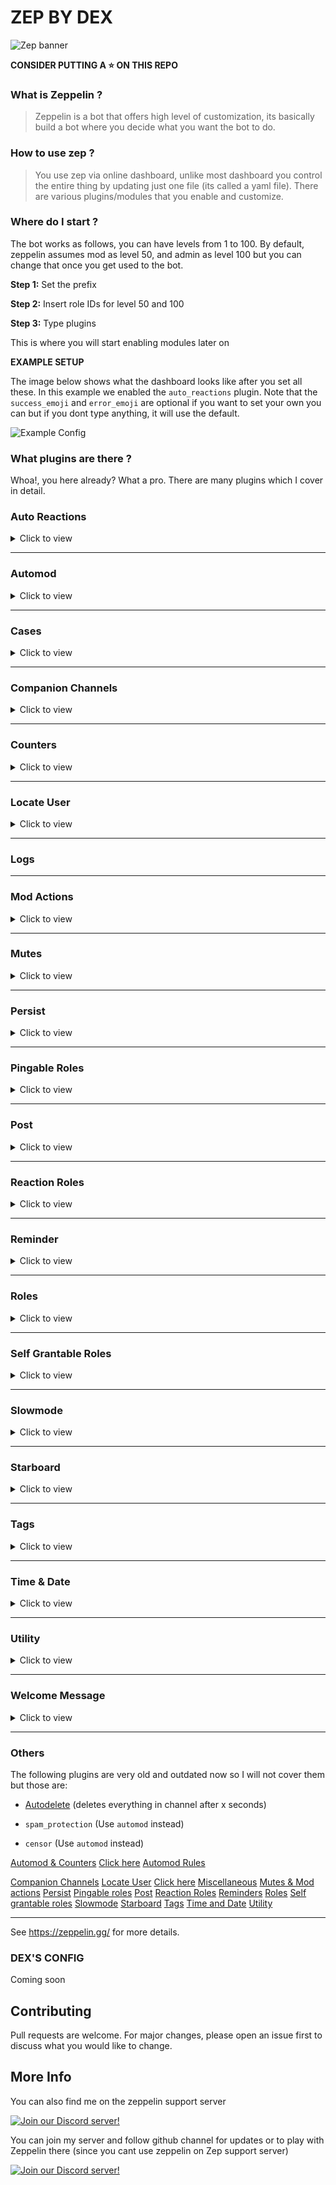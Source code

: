 # ZEP BY DEX
![Zep banner](assets/zepbanner.png)


**CONSIDER PUTTING A ⭐️ ON THIS REPO**

### What is Zeppelin ?

>Zeppelin is a bot that offers high level of customization, its basically build a bot where you decide what you want the bot to do.

### How to use zep ?

> You use zep via online dashboard, unlike most dashboard you control the entire thing by updating just one file (its called a yaml file). There are various plugins/modules that you enable and customize.

### Where do I start ?

The bot works as follows, you can have levels from 1 to 100. By default, zeppelin assumes mod as level 50, and admin as level 100 but you can change that once you get used to the bot.

**Step 1:** Set the prefix

**Step 2:** Insert role IDs for level 50 and 100

**Step 3:** Type plugins

 This is where you will start enabling modules later on

**EXAMPLE SETUP**

The image below shows what the dashboard looks like after you set all these. In this example we enabled the `auto_reactions` plugin. Note that the `success_emoji` and `error_emoji` are optional if you want to set your own you can but if you dont type anything, it will use the default.

![Example Config](assets/dashboard.png)

### What plugins are there ?

Whoa!, you here already? What a pro. There are many plugins which I cover in detail.

### Auto Reactions

<details>
  <summary>Click to view</summary>
Often used for suggestion channel, adds reactions to every message on set channel

> ![image](assets/suggestions.png)
> 
> *An example of auto reactions being used for a suggestions channel, in this case 👍 👎*

</details>

---

### Automod

<details>
  <summary>Click to view</summary>

**LOOSE MATCHING**

`loose_matching` allows a number of letters
(controlled by `loose_matching_threshold`)
*between* letters for word matching
so e.g. if you wanted to match "hello" and enabled `loose_matching`, it would also match e.g. "h|e|l|l|o"

**ALERT TIP**
`replieduser` is whether or not to ping the user you are replying to

#### USAGE
![Image](assets/counters.png)

**AUTOMOD TIP**

>setting up an automod config that insta-bans people if they mention more than 15 people in the same message
 use `mention_spam` with amount 15, within 0s
 as the trigger

`only_full_words`
- if `true`: if it needs to filter `banana` in a message it'll delete `I am a banana` but not `I am a banananan`
- if `false`: if it needs to filter `banana` in a message it'll delete both `banana` and `bananana`

`normalize`
When enabled, the matched text is normalized (converted to alphanumeric) before matching
- Allows matching text even when some letters have been replaced by similar looking letters from other alphabets

`loose_matching` and `loose_matching_threshold`
- When `loose_matching` is enabled, words are matched even when there are other letters or spaces between the letters

- `loose_matching_threshold` controls how many extra letters, at most, can be between the letters (spaces are unlimited). Defaults to 4.


**REGEX TIP**

`(<a?:[\w~]{2,32}:\d{17,19}>)` is an emoji regex for animated and non-animated emojis.




📣 **GOOD TO KNOW**
the default modifier, if not specified, is `>=`




**REGEX TIP**

`((<a?:[\w~]{2,32}:\d{17,19}>)[\S\s]*?){5,}` - Detect 5 or more emoji's in a message. You can replace 5 with whatever you want.


WANT RULES ?

YOU CAN FIND THEM AT [Rules](rules.md)
</details>

---
</details>

### Cases

<details>
  <summary>Click to view</summary>
  
This plugin  shows all the cases in a set channel
>![image](assets/cases.png)
> 
> *An example of cases channel*

`log_automatic_actions: true` 

Enabling this logs all manually created actions as well , such as when u right click and ban manually instead of using bot commands.

`case_log_channel: "1234"` 

This setting allows you to set the channel for logging all your cases, in this instance, `1234` is the channel ID

⏲️  **RELATIVE TIME**

`show_relative_times: true` This enables the relative time setting

`relative_time_cutoff: 7d` is the amount of time after which `!cases` will show the full date, not a relative time (e.g. "5 hours ago")

so if you set relative time cutoff to 24h, any cases older than 24h would show the full date, e.g. "2021-01-30", rather than e.g. "1 day ago"



`case_colors` [Optional] This setting allows you to customize the embed strip color for various actions such as warn,mute etc. You can either type color names like `yellow` `green` or use hex values such as `2EFF27` which is green.
If you would like to use the default setting, u may delete this part of the code

`case_icons` [Optional] This setting allows you to customize the case icons, you can either use custom emoji like `<:do_not_disturb:841799310797832244>` but note that zeppelin needs to be in the same server as the emote or it wont work or you can use default unicode emojis such as `:boot:`.  If you would like to use the default setting, u may delete this part of the code


```yaml
  cases:
    replaceDefaultOverrides: true #replaces default settings if true
    config:
      log_automatic_actions: true
      case_log_channel: "851837989545050162" #cases channel
      #case_log_channel: *cases
      show_relative_times: true
      relative_time_cutoff: 7d
      case_colors:
        warn: yellow
        ban: red
        unban: 2EFF27 #green
        note: FEE9E9 #whitish
        kick: F34B80 #pinkish
        mute: yellow
        unmute: 2EFF27 #green
        deleted: orange
        softban: F73C4F #Lighter shade of red
      case_icons:
        warn: ":warning:"
        ban: ":hammer:"
        unban: ":green_circle:"
        note: ":pencil:"
        kick: ":boot:"
        mute: ":mute:"
        unmute: ":green_circle:"
        deleted: ":no_entry:"
        softban: ":boot:"
```
</details>

---

### Companion Channels

<details>
  <summary>Click to view</summary>
  
Set up 'companion channels' between text and voice channels. Once set up, any time a user joins one of the specified voice channels, they'll get channel permissions applied to them for the text channels.


`permissions` This number can be calculated using  https://discordapi.com/permissions.html which allows you to set the behaviour of the linked channel (e.g read only channel, visible only on vc join etc.)


**NOTE**

> The companion channels plugin doesn't currently look at member-related information for overrides, so level overrides don't work

#### PLUGIN CODE

```yaml
  companion_channels:
    replaceDefaultOverrides: true #replaces default settings if true
    config:
      entries:
        public_vcs: #name of the entry, could be anything
          voice_channel_ids:
            - "851845471587926086" #vc channel
            #- *vc1
          text_channel_ids:
            - "851845490298454026" #text channel
            #- *text1
          permissions: 52224
          enabled: true
```

</details>

---


### Counters

<details>
  <summary>Click to view</summary>
  
**COUNTER TIP**

>Counter decays are currently processed every 5 minutes. They are, however, still applied according to the decay time, even if it's lower than 5 minutes, so "1 every 30s" would decay 10 points at once every 5 minutes.


**COUNTER DECAY**

> Counter decays are currently processed every 5 minutes. They are, however, still applied according to the decay time, even if it's lower than 5 minutes, so "1 every 30s" would decay 10 points at once every 5 minutes.

</details>

---


### Locate User

<details>
  <summary>Click to view</summary>

PERMISSIONS

`can_where` (see below)

`!where / !w` - Posts an instant invite to the voice channel that member is in
Usage: `!w 108552944961454080` where `108552944961454080` is the member ID

`can_alert` (see below)

`!follow / !f` - Sets up an alert that notifies you any time `<member>` switches or joins voice channels
Usage: `!f @DEX#0001 -d 9999h reminder message`

**HOW TO GET ALERTED WHEN SOMEONE JOINS VC USING FOLLOW COMMAND**

`!f @DEX#5006 -d 9999h reminder message` everytime user joins/leaves vc, zep will ping u

`!fs` shows a list of all your alerts you set up
example output:

`1.` Target: @banana

`2.` Target: @pear

`!fs d 1` deletes the first alert from the list

![Follow User](assets/follow.png)

#### PLUGIN CODE

```yaml
  locate_user:
    replaceDefaultOverrides: true #replaces default settings if true
    config:
      can_where: true
      can_alert: true
```
</details>

---

### Logs

---

### Mod Actions

<details>
  <summary>Click to view</summary>
  
 Use this to set messages for what happens when you warn, ban etc. Who can warn, ban, how many messages to delete on ban. You set all of that in this plugin


</details>

---


### Mutes

<details>
  <summary>Click to view</summary>
  
 Same as above but for mutes


</details>

---


### Persist

<details>
  <summary>Click to view</summary>
  
>  This plugin allows you to restore the roles back to the user when they join the server back. Please note that you need to add every role one by one on the config and if you delete role that was on config, the plugin will break so i recommend you use YAGPDB or carlbot for this instead. 

```yaml
  persist:
    replaceDefaultOverrides: true #replaces default settings if true
    config:
      persisted_roles:

        - "827840992111099935" #Bronze
        - "827841264489725983" #Silver
        - "827841321716678698" #Gold
        - "827841368374247454" #Platinum
        
        - "828659945158737931" #Regulars

        - "808718941785554985" #⭐️ star

        - "832922355009060894" #dexians
      persist_nicknames: true
      persist_voice_mutes: true
```
To view default setting: https://zeppelin.gg/docs/plugins/persist#:~:text=Config%20schema-,Click,-to%20expand


</details>

---



### Pingable Roles

<details>
  <summary>Click to view</summary>
  
`can_manage` allows you to use this plugin and its commands

#### PLUGIN CODE

```yaml
  pingable_roles: #makes a role pingable when you start typing in a specific channel
    replaceDefaultOverrides: true #replaces default settings if true
    overrides:
      - level: '>=100'
        config:
          #Usage: !pingable_role <channelId> <role>
          #To disable: !pingable_role disable <channelId> <role>
          can_manage: true #only level 100 can run that ^
```

</details>

---


### Post

<details>
  <summary>Click to view</summary>
  
`can_post`is what allows users to use this plugin and its commands

COMMANDS

`!edit <message> <content>`


`!edit_embed <message> -title "Title Here" -color #FFFFFF <maincontent>`

`!post <channel> <content>` where optional flags include `-enable-mentions` `-schedule` `-repeat` `-repeat-until` and `-repeat-times`

... something something THIS IS INCOMPLETE OK LET ME LIVE

📮 **SCHEDULED POSTS**

scheduled posts are messages that are scheduled to be posted later, using the `-schedule` option for `!post`,

 e.g. `!post -schedule="2021-02-01 12:00" Some message that is posted on Feb 1 at 12pm`

#### PLUGIN CODE

```yaml
  post:
    replaceDefaultOverrides: true #replaces default settings if true
    overrides:
      - level: '>=100'
        config:
          can_post: true #only level 100 can post (use this plugin)
```

</details>

---


### Reaction Roles

<details>
  <summary>Click to view</summary>
  
Allows you to add reaction roles to a given message.

PERMISSIONS

`can_manage` is needed to use this plugin and its commands


USAGE

**ADDING REACTION ROLES**

To add reaction roles, use the format below!

If the message you specify is not found, use `!save_messages_to_db <channelId> <messageId>`
to manually add it to the stored messages database permanently and try again!

```yaml
!reaction_roles messageid
emoji1 = roleid1
emoji2 = roleid2
```

Example
```yaml
!reaction_roles 800865377520582687
👍 = 556110793058287637
👎 = 558037973581430785
```


**CLEAR**

`!reaction_roles clear MESSAGEID` to clear reaction roles. Incase this does not work, save to database and try again! *see below*

STEPS:

1. `!save_messages_to_db 534722948246929429-858626287895314472`

2. `!reaction_roles clear 858626287895314472`


**REACTION ROLE TIP**

`auto_refresh_interval` for reaction roles sets how often the reactions are "refreshed", i.e. removed and re-added. This is done because high-volume reactions like reaction roles can become very glitchy after some time if they're not reset. To fix this, you can refresh them!

**REFRESH**

`!reaction_roles refresh MESSAGEID` to refresh reaction roles. Incase this does not work, save to database and try again! *see below*

STEPS:

1. `!save_messages_to_db 534722948246929429-858626287895314472`

2. `!reaction_roles refresh 858626287895314472`

#### PLUGIN CODE

```yaml
  reaction_roles:
    replaceDefaultOverrides: true #replaces default settings if true
    config:
      auto_refresh_interval: 900000 #re-adds reactions after x seconds
      remove_user_reactions: true #remove user reaction or let it stay
    overrides:
      - level: '>=100'
        config:
          can_manage: true #only level 100 can manage
```

</details>

---


### Reminder

<details>
  <summary>Click to view</summary>
  

`can_use`

USAGE
![reminder](https://media.discordapp.net/attachments/799195773408903188/830389173210972160/Screen_Shot_2021-04-10_at_3.29.45_PM.png)

#### PLUGIN CODE

```yaml
  reminders:
    replaceDefaultOverrides: true #replaces default settings if true
    config:
      can_use: true
```

</details>

---


### Roles

<details>
  <summary>Click to view</summary>
  
Enables authorised users to add and remove whitelisted roles with a command.

PERMISSIONS

`can_assign` allows you to use this plugin and its commands

`can_mass_assign` allows you to use the mass assign command

#### PLUGIN CODE

```yaml
  roles:
    replaceDefaultOverrides: true #replaces default settings if true
    config:
      assignable_roles: #roles u can add to another user
        - '558037973581430785'
    overrides:
      - level: '>=50'
        config:
          can_assign: true #level 50 and up can assign
      - level: '>=100'
        config:
          can_mass_assign: true # level 100 can mass assign and remove roles
```

</details>

---


### Self Grantable Roles

<details>
  <summary>Click to view</summary>
  
PERMISSIONS

`can_use` allows you to use this plugin and its commands

`can_ignore_cooldown` - Ping dragory and say DEX is asking him to tell what it does so i too can update these cursed docs.

#### PLUGIN CODE

```yaml
  self_grantable_roles:
    replaceDefaultOverrides: true #replaces default settings if true
    config:
      entries:
        basic: #you can have many entries and name them as u like
          roles:
            "851867945760194600": ["test", "tt"] #can have options too!
          can_use: true #can use this entry? since we can have multiple!
          can_ignore_cooldown: false
          max_roles: 1 #maximum no of roles user can pick from the list
      mention_roles: true #mentions the role itself (but no ping)
```

</details>

---


### Slowmode

<details>
  <summary>Click to view</summary>
  
PERMISSIONS

`can_manage` allows you to use the plugin and its commands

`is_affected` if `true`, you are affected by slowmode

USAGE

`use_native_slowmode` uses discord built in slowmode instead of Zeppelins own slowmode. Note that maxmium time is `6h` before bot switches the slowmode from native to Zeppelins version

`!slowmode`

`!slowmode -mode <time>` (mode is optional)

`!slowmode -mode <channel> <time>` (mode is optional)

`!slowmode clear -force <channel> <user>` (force is optional)

`!slowmode disable <channel>`

`!slowmodes` - Shows list of places where slowmode is active

#### PLUGIN CODE

```yaml
  slowmode:
    replaceDefaultOverrides: true #replaces default settings if true
    config:
      use_native_slowmode: true #use discord's built in slowmode (till 6h)
      is_affected: true #everyone except those in override are affected
    overrides:
      - level: '>=50'
        config:
          can_manage: true #can set and manage slowmode commands
          is_affected: false #level 50 and up arent affected by slowmode
```

</details>

---


### Starboard

<details>
  <summary>Click to view</summary>
  
Allows you to pin memories with a reaction!

#### PLUGIN CODE

```yaml

  starboard:
    replaceDefaultOverrides: true #replaces default settings if true
    config:
      boards:
        basic: #starboard no1, u can name anything
          channel_id: "830321220943347772" #ratboard *starboard1
          stars_required: 2
          star_emoji: [":rat:", "🐀"]
          copy_full_embed: true
          enabled: true # The starboard is enabled for all
          show_star_count: true #show the star-count in starboard
          color: 0x000080

        levelonly: #starboard no2, u can name anything
          channel_id: "830321220943347772" #*starboard2
          stars_required: 0
          star_emoji: [":rat:", "🐀"] #multiple various reactions possible!
          copy_full_embed: true
          show_star_count: true #show the star-count in starboard
          #color: 0x000080 if needed
      #can_migrate command can be used to move ("migrate") pins to a starboard
      can_migrate: false
    overrides:
      - level: "100"
        config:
          boards:
            levelonly:
              enabled: true #only for level 100 (admin react = starboard)
```

</details>

---


### Tags

<details>
  <summary>Click to view</summary>
  


💡 **TAG TIP**


`user_tag_cooldown`is the cooldown per user per tag

`global_tag_cooldown` is the global cooldown (server wide) per tag

`user_cooldown` is the cooldown per user (not tag specific)

`global_cooldown` is the global cooldown (server wide) (not tag specific)



🌡 **TEMPERATURE TAG**

**CtoF** `{if(args.0, if(or(eq(args.0, "0"), not(eq(add(args.0, 1), 1))), concat(add(mul(args.0, div(9, 5)), 32), "**°F**"), ":warning: Temperature must be a number"),":warning: Please provide a temperature to convert")}`

**FtoC** `{if(args.0, if(or(eq(args.0, "0"), not(eq(add(args.0, 1), 1))), concat(mul(sub(args.0, 32), div(5, 9)), "**°C**"), "⚠️ Temperature must be a number"),"⚠️ Please provide a temperature to convert")}`

**HEALTH TAG**

A useful tag for users on your server.

![Health Tag](/assets/health.png)

<details>
  <summary>Click to view code!</summary>

```yaml
tags:
  replaceDefaultOverrides: true #replaces default settings if true
  config:
    prefix: '!'
    categories:
      "mental":
        tags:
          "health":
            embed:
              title: "Mental Health Resources"
              color: 0xFF0000
              footer:
                text: "Remember, You Matter <3, created by DEX#0001"
                icon_url: https://media.discordapp.net/attachments/770256340639416320/854689949193076737/Medical_31-60_974.jpg?width=523&height=523
              #image:
                #url: https://i.pinimg.com/originals/f6/f6/e6/f6f6e629e0bb1ab4ef763c12b5457074.png
              thumbnail:
                url: https://media.discordapp.net/attachments/770256340639416320/854690141279748096/PngItem_4479310.png?width=523&height=523
              fields:
              -  name: "**National Suicide Prevention Hotline (U.S.):**"
                 value: |
                  **Call:** 1-800-273-8255, available 24/7 for emotional support
                  **Text: HOME** to 741741
                  https://suicidepreventionlifeline.org/chat/

                  Outside the U.S: Find a supportive resource on [this Wikipedia list of worldwide crisis hotlines](https://en.wikipedia.org/wiki/List_of_suicide_crisis_lines)
                 inline: false
              -  name: "**More Support**"
                 value: |
                  For Substance Abuse Support, Eating Disorder Support & Child Abuse and Domestic Violence:
                  [Click to go to Discord's Health & Safety Page](https://discord.com/safety/360044103771-Mental-health-on-Discord#h_01EGRGT08QSZ5BNCH2E9HN0NYV)
```
</details>


**TAGS RESOURCES**


`member / user` here:
https://github.com/Dragory/ZeppelinBot/blob/master/backend/src/plugins/Tags/util/renderTagFromString.ts#L30

base template functions (also available in other places with variables) here:
https://github.com/Dragory/ZeppelinBot/blob/master/backend/src/templateFormatter.ts#L261

tag functions here:
https://github.com/Dragory/ZeppelinBot/blob/master/backend/src/plugins/Tags/TagsPlugin.ts#L116

and a few extra tag things here:
https://github.com/Dragory/ZeppelinBot/blob/master/backend/src/plugins/Tags/util/renderTagBody.ts#L20

useful doc
https://gist.github.com/vcokltfre/8cff17725485f70992c44970f53977fd



#### PLUGIN CODE

```yaml
  tags:
    replaceDefaultOverrides: true #replaces default settings if true
    config:
      prefix: '!!'
      #delete_with_command would delete the bot response when the original message is deleted
      delete_with_command: true
      #user_tag_cooldown is the cooldown per user per tag
      user_tag_cooldown: null
      #global_tag_cooldown is the global cooldown (server wide) per tag
      global_tag_cooldown: null
      #user_cooldown is the cooldown per user (not tag specific)
      user_cooldown: null
      #allow tags to ping?, Can be enabled conditionally via overrides for e.g. only moderators
      allow_mentions: false
      #global_cooldown is the global cooldown (server wide) (not tag specific)
      global_cooldown: null
      #When turned on, the message triggering a tag will be automatically deleted after the tag is posted
      auto_delete_command: false
      categories:
        "general":
          tags:
            "id":
              embed:
                description: |-
                  User id: {user.id}
        "support":
          tags:
            "lost":
              embed:
                title: "Hey there, it seems like you're lost!"
                description: |-
                  This server is the support server for the site **[discord.io](https://discord.io/)**.

                  Through us, anyone can create a custom invite link for free. However, when those links expire, people often get confused and stumble here.

                  We are not the server you intended to join. If you can, please let the person who gave you the link know that it has expired. Thank you!

                  Click for translation: [🇹🇷](https://translate.google.com/?sl=en&tl=tr&text=This%20server%20is%20the%20support%20server%20for%20the%20site%20discord.io.%0A%0AThrough%20us%2C%20anyone%20can%20create%20a%20custom%20invite%20link%20for%20free.%20However%2C%20when%20those%20links%20expire%2C%20people%20often%20get%20confused%20and%20stumble%20here.%0A%0AWe%20are%20not%20the%20server%20you%20intended%20to%20join.%20If%20you%20can%2C%20please%20let%20the%20person%20who%20gave%20you%20the%20link%20know%20that%20it%20has%20expired.%20Thank%20you!&op=translate) [🇵🇹](https://translate.google.com/?sl=en&tl=pt&text=This%20server%20is%20the%20support%20server%20for%20the%20site%20discord.io.%0A%0AThrough%20us%2C%20anyone%20can%20create%20a%20custom%20invite%20link%20for%20free.%20However%2C%20when%20those%20links%20expire%2C%20people%20often%20get%20confused%20and%20stumble%20here.%0A%0AWe%20are%20not%20the%20server%20you%20intended%20to%20join.%20If%20you%20can%2C%20please%20let%20the%20person%20who%20gave%20you%20the%20link%20know%20that%20it%20has%20expired.%20Thank%20you!&op=translate) [🇷🇺](https://translate.google.com/?sl=en&tl=ru&text=This%20server%20is%20the%20support%20server%20for%20the%20site%20discord.io.%0A%0AThrough%20us%2C%20anyone%20can%20create%20a%20custom%20invite%20link%20for%20free.%20However%2C%20when%20those%20links%20expire%2C%20people%20often%20get%20confused%20and%20stumble%20here.%0A%0AWe%20are%20not%20the%20server%20you%20intended%20to%20join.%20If%20you%20can%2C%20please%20let%20the%20person%20who%20gave%20you%20the%20link%20know%20that%20it%20has%20expired.%20Thank%20you!&op=translate)
                color: 0xae7aef
        "tips":
          tags:
            "foo":
              embed:
                title: "Reminder"
                description: |-
                  Bar

                color: 0xae7aef
                image:
                  url: https://media.discordapp.net/attachments/799195773408903188/830388041608593438/Screen_Shot_2021-04-10_at_3.25.26_PM.png

            "!reminder":
              embed:
                title: "Reminder"
                #color: 0xae7aef
                image:
                  url: https://media.discordapp.net/attachments/799195773408903188/830389173210972160/Screen_Shot_2021-04-10_at_3.29.45_PM.png

            "!avatar":
              embed:
                title: "Avatar"
                #color: 0xae7aef
                image:
                  url: https://media.discordapp.net/attachments/770256340639416320/830444957654843413/Screen_Shot_2021-04-10_at_7.11.36_PM.png

            "!jumbo":
              embed:
                title: "Jumbo"
                #color: 0xae7aef
                image:
                  url: https://cdn.discordapp.com/attachments/832964085976530964/834393774426816552/Screen_Shot_2021-04-21_at_4.40.37_PM.png

            "!follow":
              embed:
                title: "Follow"
                #color: 0xae7aef
                image:
                  url: https://media.discordapp.net/attachments/770256340639416320/834398760854618122/Screen_Shot_2021-04-21_at_5.02.26_PM.png
            "gg":
                description: |-
                  Bar
    overrides:
      - level: '>=50'
        config:
          #can user use the tags ?
          can_use: true
          #can user create tags?
          can_create: true
          #can user view the tags list
          can_list: true
          #only level 50 and up will a tag ping
          allow_mentions: false
```

</details>

---


### Time & Date

<details>
  <summary>Click to view</summary>
  
Allows controlling the displayed time/date formats and timezones

PERMISSIONS

`can_set_timezone`

USAGE

Moderators can also set their own timezone with the `!timezone` command.
This affects the output of several commands when ran by that moderator

**To view timezone**

`!timezone`

**To set timezone**

`!timezone <timezone>`

> For example `!timezone Europe/Helsinki`

**To reset**

`!timezone reset`


**TIPS**

**Timezone example:**
```yml
timezone: Europe/Helsinki
```
See <https://en.wikipedia.org/wiki/List_of_tz_database_time_zones> for a list of supported timezones ("TZ database name" column in the table).

**Date format example:**
```yml
date_formats:
  date: "MM/DD/YYYY"
  time: "h:mm A"
  pretty_datetime: "MM/DD/YYYY [at] h:mm A z"
```
See <https://momentjs.com/docs/#/displaying/format/> for a list of values you can use!

#### PLUGIN CODE

```yaml
  time_and_date:
    replaceDefaultOverrides: true #replaces default settings if true
    config:
      timezone: Asia/Karachi
      date_formats:
        date: 'MMM D, YYYY'
        time: 'H:mm'
        pretty_datetime: 'MMM D, YYYY [at] H:mm z'
    overrides:
      - level: '>=50' #level 50 and above
        config:
          can_set_timezone: true
```

</details>

---


### Utility

<details>
  <summary>Click to view</summary>
  

**AVATAR**
![avatar](https://media.discordapp.net/attachments/770256340639416320/830444957654843413/Screen_Shot_2021-04-10_at_7.11.36_PM.png)

**JUMBO**
![jumbo](https://cdn.discordapp.com/attachments/832964085976530964/834393774426816552/Screen_Shot_2021-04-21_at_4.40.37_PM.png)

🚩 **SEARCH FLAGS**

`!s -sort id dex` sort all dex results by ID

`!s -bot` lists all bots

`!s -p 1 dex` search page 1 of dex results

`!s -e` export results (via a link)

`!s -ids` excludes usernames and lists only ids

`!s -re dex` regex search for users named dex

`!s -v` lists all ppl in vc

Examples:
`!s -ids -e dex` exports all ids of users named dex on server
Note: *the results can be used for `!massban` command afterwards*

🗒️ **CLEAN MESSAGES FROM USER AND ADD TO CASE**

`!clear <count> -u userid -c #channel -update`

Note: the `-update` at the end is if you want to add it to their mod log case


**CLEAN COMMAND TIP**

Deletes everything but image attachments

![clean](https://media.discordapp.net/attachments/846691383280009216/856783756232359946/unknown.png?width=581&height=518)

#### PLUGIN CODE

```yaml
utility: #https://zeppelin.gg/docs/plugins/utility/usage
  replaceDefaultOverrides: true #replaces default settings if true
  config:
    #List all roles or roles matching a search
    #!roles [search] -counts -sort
    can_roles: true

    #Show the permission level of a user
    #!level [member]
    can_level: false

    #Search banned users
    #!bansearch <query> [-page] [-sort] [-case-sensitive] [-export] [-ids] [-regex]
    #Search server members
    #!search [query] [-page] [-role] [-voice] [-bot] [-sort] [-case-sensitive] [-export] [-ids] [-regex] [-status-search]
    can_search: true

    #Remove a number of recent messages
    #!clean <count>
    can_clean: false

    #Show information about the specified thing
    #needed for many info sub commands
    #!info [value]
    can_info: false

    #Show server information
    #!server [serverId]
    can_server: false

    #Show information about an invite
    #!invite <inviteCode>
    can_inviteinfo: false

    #Show information about a channel
    #!channel [channel]
    can_channelinfo: false

    #Show information about a message
    #!message <message>
    can_messageinfo: false

    #Show information about a user
    #!user [user] -compact
    can_userinfo: false

    #Show information about a role
    #!roleinfo <role>
    can_roleinfo: false

    #Show information about an emoji
    #!emoji [emoji]
    can_emojiinfo: false

    #Show information about a snowflake ID
    #!snowflake <id>
    can_snowflake: false

    #Reload the Zeppelin configuration and all plugins for the server.
    #This can sometimes fix issues.
    #!reload_guild
    can_reload_guild: false

    #Set a member's nickname
    #!nickname <member> <nickname>
    #Reset a member's nickname to their username
    #!nickname reset <member>
    can_nickname: false

    #Test the bot's ping to the Discord API
    #!ping
    can_ping: false

    #View the message source of the specified message id
    #!source <message>
    can_source: false

    #Move a member to another voice channel
    #!vcmove <member> <channel>
    #Move all members of a voice channel to another voice channel
    #!vcmoveall <oldChannel> <channel>
    can_vcmove: false

    #Disconnect a member from their voice channel
    #!vcdisconnect <member>
    can_vckick: false

    #Show a quick reference for the specified command's usage
    #!help <command>
    can_help: false

    #Show information about Zeppelin's status on the server
    #!about
    can_about: false

    #Get a link to the context of the specified message
    #!context <channel> <messageId>
    can_context: false

    #Makes an emoji jumbo
    #!jumbo <emoji>
    can_jumbo: false
    jumbo_size: 128

    #Retrieves a user's profile picture
    #!avatar [user]
    can_avatar: false

    info_on_single_result: true
  overrides:
    - level: '>=50'
      config:
        can_roles: true
        can_level: true
        can_search: true
        can_clean: true
        can_info: true
        can_server: true
        can_inviteinfo: true
        can_channelinfo: true
        can_messageinfo: true
        can_userinfo: true
        can_roleinfo: true
        can_emojiinfo: true
        can_snowflake: true
        can_nickname: true
        can_vcmove: true
        can_vckick: true
        can_help: true
        can_context: true
        can_jumbo: true
        can_avatar: true
        can_source: true
    - level: '>=100'
      config:
        can_reload_guild: true
        can_ping: true
        can_about: true
```

</details>

---

### Welcome Message

<details>
  <summary>Click to view</summary>
  
Send a welcome message in dm or in a channel

> ![image](assets/welcome.png)
>
>*Example of message sent to dm*
 

For more info on this plugin [Click Here](welcome_message.md)

</details>

---


### Others
The following plugins are very old and outdated now so I will not cover them but those are:

- [Autodelete](autodelete.md) (deletes everything in channel after x seconds)

- `spam_protection` (Use `automod` instead)

- `censor` (Use `automod` instead)

[Automod & Counters](automod+counters.md)
[Click here](autoreactions.md)
[Automod Rules](rules.md)

[Companion Channels](companion_channels.md)
[Locate User](locate.md) 
[Click here](logs.md)
[Miscellaneous](miscellaneous.md) 
[Mutes & Mod actions](mutes&modactions.md) 
[Persist](persist.md) 
[Pingable roles](pingable_roles.md)
[Post](post.md) 
[Reaction Roles](reaction_roles.md)
[Reminders](reminder.md)
[Roles](roles.md)
[Self grantable roles](self_grantable_roles.md)
[Slowmode](slowmode.md)
[Starboard](starboard.md)
[Tags](tags.md)
[Time and Date](time_and_date.md)
[Utility](utility.md)

</details>

--- 


See https://zeppelin.gg/ for more details.


### DEX'S CONFIG

Coming soon

## Contributing
Pull requests are welcome. For major changes, please open an issue first to discuss what you would like to change.
## More Info

You can also find me on the zeppelin support server

[![Join our Discord server!](https://invidget.switchblade.xyz/9bCGvGw5rT)](http://discord.gg/9bCGvGw5rT)

You can join my server and follow github channel for updates or to play with Zeppelin there (since you cant use zeppelin on Zep support server)

[![Join our Discord server!](https://invidget.switchblade.xyz/JCZf3sHYpE)](http://discord.gg/JCZf3sHYpE)

